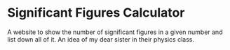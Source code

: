 # Significant Figures Calculator
A website to show the number of significant figures in a given number and list down all of it.
An idea of my dear sister in their physics class.
